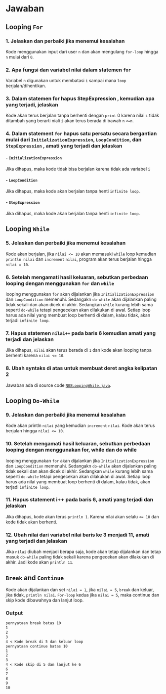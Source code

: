 # Jawaban

## Looping `For`

### 1. Jelaskan dan perbaiki jika menemui kesalahan

Kode menggunakan input dari user `n` dan akan mengulang `for-loop` hingga `n` mulai dari `0`.

### 2. Apa fungsi dan variabel nilai dalam statemen `for`

Variabel `n` digunakan untuk membatasi `i` sampai mana `loop` berjalan/dihentikan.

### 3. Dalam statemen for hapus StepExpression , kemudian apa yang terjadi, jelaskan

Kode akan terus berjalan tanpa berhenti dengan `print` 0 karena nilai `i` tidak ditambah yang berarti niali `i` akan terus berada di bawah `n` `<=n`.

### 4. Dalam statement `for` hapus satu persatu secara bergantian mulai dari `InitializationExpression`, `LoopCondition`, dan `StepExpression` , amati yang terjadi dan jelaskan

#### - `InitializationExpression`

Jika dihapus, maka kode tidak bisa berjalan karena tidak ada variabel `i`

#### - `LoopCondition`

Jika dihapus, maka kode akan berjalan tanpa henti `infinite loop`.

#### - `StepExpression`

Jika dihapus, maka kode akan berjalan tanpa henti `infinite loop`.

## Looping `While`

### 5. Jelaskan dan perbaiki jika menemui kesalahan

Kode akan berjalan, jika `nilai <= 10` akan memasuki `while` loop kemudian `println nilai` dan `increment` `nilai`, program akan terus berjalan hingga `nilai = 10`.

### 6. Setelah mengamati hasil keluaran, sebutkan perbedaan looping dengan menggunakan `for` dan `while`

looping menggunakan `for` akan dijalankan jika `InitializationExpression` dan `LoopCondition` memenuhi. Sedangakn `do-while` akan dijalankan paling tidak sekali dan akan dicek di akhir. Sedangkan `while` kurang lebih sama seperti `do-while` tetapi pengecekan akan dilakukan di awal. Setiap loop harus ada nilai yang membuat loop berhenti di dalam, kalau tidak, akan terjadi `infinite loop`.

### 7. Hapus statemen `nilai++` pada baris 6 kemudian amati yang terjadi dan jelaskan

Jika dihapus, `nilai` akan terus berada di `1` dan kode akan looping tanpa berhenti karena `nilai <= 10`.

### 8. Ubah syntaks di atas untuk membuat deret angka kelipatan 2

Jawaban ada di source code [`N08LoopingWhile.java`](https://github.com/SyafaHadyan/learn/blob/main/src/java/syafa/java/Praktikum/Bab3/N08LoopingWhile.java).

## Looping `Do-While`

### 9. Jelaskan dan perbaiki jika menemui kesalahan

Kode akan println `nilai` yang kemudian `increment` `nilai`. Kode akan terus berjalan hingga `nilai <= 10`.

### 10. Setelah mengamati hasil keluaran, sebutkan perbedaan looping dengan menggunakan for, while dan do while

looping menggunakan `for` akan dijalankan jika `InitializationExpression` dan `LoopCondition` memenuhi. Sedangakn `do-while` akan dijalankan paling tidak sekali dan akan dicek di akhir. Sedangkan `while` kurang lebih sama seperti `do-while` tetapi pengecekan akan dilakukan di awal. Setiap loop harus ada nilai yang membuat loop berhenti di dalam, kalau tidak, akan terjadi `infinite loop`.

### 11. Hapus statement i++ pada baris 6, amati yang terjadi dan jelaskan

Jika dihapus, kode akan terus `println 1`. Karena nilai akan selalu `<= 10` dan kode tidak akan berhenti.

### 12. Ubah nilai dari variabel nilai baris ke 3 menjadi 11, amati yang terjadi dan jelaskan

Jika `nilai` diubah menjadi berapa saja, kode akan tetap dijalankan dan tetap masuk `do-while` paling tidak sekali karena pengecekan akan dilakukan di akhir. Jadi kode akan `println 11`.

## `Break` and `Continue`

Kode akan dijalankan dan set `nilai = 1`, jika `nilai = 5`, `break` dan keluar, jika tidak, `println nilai`. `For-loop` kedua jika `nilai = 5`, maka continue dan skip kode dibawahnya dan lanjut loop.

### Output

```txt
pernyataan break batas 10
1
2
3
4 < Kode break di 5 dan keluar loop
pernyataan continue batas 10
1
2
3
4 < Kode skip di 5 dan lanjut ke 6
6
7
8
9
10
```
